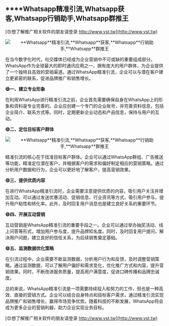 ## ****Whatsapp**精准引流,**Whatsapp**获客,**Whatsapp**行销助手,**Whatsapp**群推王**

[😍想了解推广相关软件的朋友请登录 http://www.vst.tw](http://www.vst.tw)

 <center><img src="https://vst.tw/MP4/tuiguang/png/1.png" alt="**Whatsapp**精准引流,**Whatsapp**获客,**Whatsapp**行销助手,**Whatsapp**群推王"></center>

在当今数字化时代，社交媒体已经成为企业营销中不可或缺的重要组成部分。WhatsApp作为全球最大的即时通讯应用之一，拥有庞大的用户群体，为企业提供了一个独特且高效的营销渠道。通过WhatsApp精准引流，企业可以与潜在客户建立更紧密的联系，促进品牌推广和销售增长。

**😄一、建立专业形象**

在利用WhatsApp进行精准引流之前，企业首先需要确保自身在WhatsApp上的形象和资料是专业完善的。企业应创建一个专门的企业账号，并完善资料信息，包括企业简介、联系方式等。同时，定期更新企业动态和产品信息，保持与用户的互动。

**😄二、定位目标客户群体**

 <center><img src="https://vst.tw/MP4/tuiguang/png/6.png" alt="**Whatsapp**精准引流,**Whatsapp**获客,**Whatsapp**行销助手,**Whatsapp**群推王"></center>

精准引流的核心在于找准目标客户群体。企业可以通过WhatsApp群组、广告推送等功能，精准定位潜在客户，并根据客户的需求和偏好制定相应的营销策略。通过分析用户数据和行为，企业可以更好地了解客户，提高营销效果。

**😄三、提供优质内容**

在进行WhatsApp精准引流时，企业需要注意提供优质的内容，吸引用户关注并增加互动。可以通过发送优惠活动、促销信息、行业资讯等方式，吸引用户参与，提升用户粘性和转化率。此外，及时回复用户消息也是建立良好关系的重要环节。

**😄四、开展互动营销**

互动营销是WhatsApp精准引流的重要手段之一。企业可以通过举办抽奖活动、线上问答等形式，增加用户参与度，提升品牌知名度。同时，及时回复用户提问，解决用户问题，建立良好的信任关系，为后续销售奠定基础。

**😄五、监测数据优化策略**

在引流过程中，企业需要不断监测数据，分析用户行为和反馈，及时调整营销策略。通过监测数据，可以了解用户偏好和需求变化，优化推广方式和内容，提升营销效果。同时，不断改进服务质量，提高用户满意度，促进口碑传播和品牌忠诚度。

总的来说，WhatsApp精准引流是一项需要持续投入和努力的工作，但也是一种高效、直接的营销方式。企业可以结合自身特点和目标客户需求，通过精准引流实现品牌推广和销售增长，赢得市场竞争优势。随着科技的不断发展，WhatsApp将会成为更多企业的营销利器，助力企业实现业务目标。

[😍想了解推广相关软件的朋友请登录 http://www.vst.tw](http://www.vst.tw)



